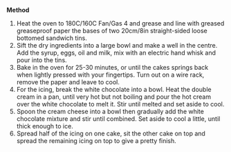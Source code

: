 **Method**
1.	Heat the oven to 180C/160C Fan/Gas 4 and grease and line with greased greaseproof paper the bases of two 20cm/8in straight-sided loose bottomed sandwich tins.
2.	Sift the dry ingredients into a large bowl and make a well in the centre. Add the syrup, eggs, oil and milk, mix with an electric hand whisk and pour into the tins. 
3.	Bake in the oven for 25-30 minutes, or until the cakes springs back when lightly pressed with your fingertips. Turn out on a wire rack, remove the paper and leave to cool.
4.	For the icing, break the white chocolate into a bowl. Heat the double cream in a pan, until very hot but not boiling and pour the hot cream over the white chocolate to melt it. Stir until melted and set aside to cool. 
5.	Spoon the cream cheese into a bowl then gradually add the white chocolate mixture and stir until combined. Set aside to cool a little, until thick enough to ice.
6.	Spread half of the icing on one cake, sit the other cake on top and spread the remaining icing on top to give a pretty finish. 